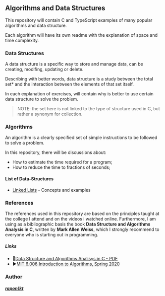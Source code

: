 ## Algorithms and Data Structures

This repository will contain C and TypeScript examples of many popular algorithms and data structure.

Each algorithm will have its own readme with the explanation of space and time complexity.

### Data Structures

A data structure is a specific way to store and manage data, can be creating, modifing, updating or delete.

Describing with better words, data structure is a study between the total set\* and the interaction between the elements of that set itself.

In each explanation of exercises, will contain why is better to use certain data structure to solve the problem.

> NOTE: the set here is not linked to the type of structure used in C, but rather a synonym for collection.

### Algorithms

An algorithm is a clearly specified set of simple instructions to be followed to solve a problem.

In this repository, there will be discussions about:

- How to estimate the time required for a program;
- How to reduce the time to fractions of seconds;

#### List of Data-Structures

- [Linked Lists](https://github.com/rapon1kt/algorithms/blob/master/data-structures/linked-lists/linked-lists-README.md) - Concepts and examples

### References

The references used in this repository are based on the principles taught at the college I attend and on the videos i watched online. Furthermore, I am using as a bibliographic basis the book **Data Structure and Algorithms Analysis in C**, written by **Mark Allen Weiss**, which I strongly recommend to everyone who is starting out in programming.

##### Links

- 📕[Data Structure and Algorithms Analisys in C - PDF](https://mrajacse.wordpress.com/wp-content/uploads/2012/08/data-structures-and-algorithm-analysis-in-c-mark-allen-weiss.pdf)
- ▶️[MIT 6.006 Introduction to Algorithms, Spring 2020](https://www.youtube.com/watch?v=ZA-tUyM_y7s&list=PLUl4u3cNGP63EdVPNLG3ToM6LaEUuStEY&ab_channel=MITOpenCourseWare)

### Author

##### [rapon1kt](https://github.com/rapon1kt)
